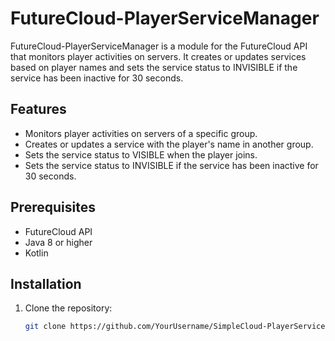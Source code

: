 # FutureCloud-PlayerServiceManager

FutureCloud-PlayerServiceManager is a module for the FutureCloud API that monitors player activities on servers. It creates or updates services based on player names and sets the service status to INVISIBLE if the service has been inactive for 30 seconds.

## Features

- Monitors player activities on servers of a specific group.
- Creates or updates a service with the player's name in another group.
- Sets the service status to VISIBLE when the player joins.
- Sets the service status to INVISIBLE if the service has been inactive for 30 seconds.

## Prerequisites

- FutureCloud API
- Java 8 or higher
- Kotlin

## Installation

1. Clone the repository:

   ```sh
   git clone https://github.com/YourUsername/SimpleCloud-PlayerServiceManager.git
